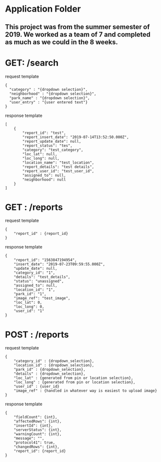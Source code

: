 # Application Folder

## This project was from the summer semester of 2019. We worked as a team of 7 and completed as much as we could in the 8 weeks. 

# GET: /search
request template

    {
      "category" : "{dropdown selection}",
      "neighborhood" : "{dropdown selection}",
      "park_name" : "{dropdown selection}",
      "user_entry" : "{user entered text"}
    }

response template

    [
        {
            "report_id": "test",
            "report_insert_date": "2019-07-14T13:52:50.000Z",
            "report_update_date": null,
            "report_status": "tes",
            "category": "test_category",
            "loc_lat": null,
            "loc_long": null,
            "location_name": "test_location",
            "report_details": "test details",
            "report_user_id": "test_user_id",
            "assigned_to": null,
            "neighborhood": null
        }
    ]

# GET : /reports
request template

    {
        "report_id" : {report_id}
    }
    
 response template

    {
        "report_id": "1563847194954",
        "insert_date": "2019-07-23T09:59:55.000Z",
        "update_date": null,
        "category_id": "1",
        "details": "test_details",
        "status": "unassigned",
        "assigned_to": null,
        "location_id": "1",
        "park_id": "1",
        "image_ref": "test_image",
        "loc_lat": 0,
        "loc_long": 0,
        "user_id": "1"
    }
    
# POST : /reports 
request template

    {
        "category_id" : {dropdown_selection},
        "location_id" : {dropdown_selection},
        "park_id" : {dropdown_selection},
        "details" : {dropdown_selection},
        "loc_lat" : {generated from pin or location selection},
        "loc_long" : {generated from pin or location selection},
        "user_id" : {user_id}
        "image_ref" : {handled in whatever way is easiest to upload image}
    }
  response template

    {
        "fieldCount": {int},
        "affectedRows": {int},
        "insertId": {int},
        "serverStatus": {int},
        "warningCount": {int},
        "message": "",
        "protocol41": true,
        "changedRows": {int},
        "report_id": {report_id}
    }
      
     
